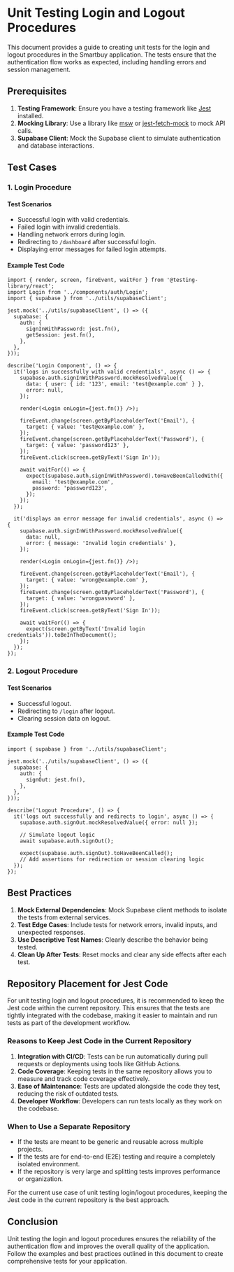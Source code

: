 # Unit Testing Login and Logout Procedures

This document provides a guide to creating unit tests for the login and logout procedures in the Smartbuy application. The tests ensure that the authentication flow works as expected, including handling errors and session management.

## Prerequisites

1. **Testing Framework**: Ensure you have a testing framework like [Jest](https://jestjs.io/) installed.
2. **Mocking Library**: Use a library like [msw](https://mswjs.io/) or [jest-fetch-mock](https://github.com/jefflau/jest-fetch-mock) to mock API calls.
3. **Supabase Client**: Mock the Supabase client to simulate authentication and database interactions.

## Test Cases

### 1. Login Procedure

#### Test Scenarios
- Successful login with valid credentials.
- Failed login with invalid credentials.
- Handling network errors during login.
- Redirecting to `/dashboard` after successful login.
- Displaying error messages for failed login attempts.

#### Example Test Code
```tsx
import { render, screen, fireEvent, waitFor } from '@testing-library/react';
import Login from '../components/auth/Login';
import { supabase } from '../utils/supabaseClient';

jest.mock('../utils/supabaseClient', () => ({
  supabase: {
    auth: {
      signInWithPassword: jest.fn(),
      getSession: jest.fn(),
    },
  },
}));

describe('Login Component', () => {
  it('logs in successfully with valid credentials', async () => {
    supabase.auth.signInWithPassword.mockResolvedValue({
      data: { user: { id: '123', email: 'test@example.com' } },
      error: null,
    });

    render(<Login onLogin={jest.fn()} />);

    fireEvent.change(screen.getByPlaceholderText('Email'), {
      target: { value: 'test@example.com' },
    });
    fireEvent.change(screen.getByPlaceholderText('Password'), {
      target: { value: 'password123' },
    });
    fireEvent.click(screen.getByText('Sign In'));

    await waitFor(() => {
      expect(supabase.auth.signInWithPassword).toHaveBeenCalledWith({
        email: 'test@example.com',
        password: 'password123',
      });
    });
  });

  it('displays an error message for invalid credentials', async () => {
    supabase.auth.signInWithPassword.mockResolvedValue({
      data: null,
      error: { message: 'Invalid login credentials' },
    });

    render(<Login onLogin={jest.fn()} />);

    fireEvent.change(screen.getByPlaceholderText('Email'), {
      target: { value: 'wrong@example.com' },
    });
    fireEvent.change(screen.getByPlaceholderText('Password'), {
      target: { value: 'wrongpassword' },
    });
    fireEvent.click(screen.getByText('Sign In'));

    await waitFor(() => {
      expect(screen.getByText('Invalid login credentials')).toBeInTheDocument();
    });
  });
});
```

### 2. Logout Procedure

#### Test Scenarios
- Successful logout.
- Redirecting to `/login` after logout.
- Clearing session data on logout.

#### Example Test Code
```tsx
import { supabase } from '../utils/supabaseClient';

jest.mock('../utils/supabaseClient', () => ({
  supabase: {
    auth: {
      signOut: jest.fn(),
    },
  },
}));

describe('Logout Procedure', () => {
  it('logs out successfully and redirects to login', async () => {
    supabase.auth.signOut.mockResolvedValue({ error: null });

    // Simulate logout logic
    await supabase.auth.signOut();

    expect(supabase.auth.signOut).toHaveBeenCalled();
    // Add assertions for redirection or session clearing logic
  });
});
```

## Best Practices

1. **Mock External Dependencies**: Mock Supabase client methods to isolate the tests from external services.
2. **Test Edge Cases**: Include tests for network errors, invalid inputs, and unexpected responses.
3. **Use Descriptive Test Names**: Clearly describe the behavior being tested.
4. **Clean Up After Tests**: Reset mocks and clear any side effects after each test.

## Repository Placement for Jest Code

For unit testing login and logout procedures, it is recommended to keep the Jest code within the current repository. This ensures that the tests are tightly integrated with the codebase, making it easier to maintain and run tests as part of the development workflow.

### Reasons to Keep Jest Code in the Current Repository

1. **Integration with CI/CD**: Tests can be run automatically during pull requests or deployments using tools like GitHub Actions.
2. **Code Coverage**: Keeping tests in the same repository allows you to measure and track code coverage effectively.
3. **Ease of Maintenance**: Tests are updated alongside the code they test, reducing the risk of outdated tests.
4. **Developer Workflow**: Developers can run tests locally as they work on the codebase.

### When to Use a Separate Repository

- If the tests are meant to be generic and reusable across multiple projects.
- If the tests are for end-to-end (E2E) testing and require a completely isolated environment.
- If the repository is very large and splitting tests improves performance or organization.

For the current use case of unit testing login/logout procedures, keeping the Jest code in the current repository is the best approach.

## Conclusion

Unit testing the login and logout procedures ensures the reliability of the authentication flow and improves the overall quality of the application. Follow the examples and best practices outlined in this document to create comprehensive tests for your application.
